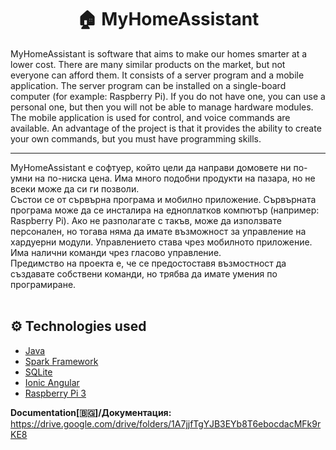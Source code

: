 <h1 align="center">🏠 MyHomeAssistant</h1>
MyHomeAssistant is software that aims to make our homes smarter at a lower cost. There are many similar products on the market, but not everyone can afford them.
It consists of a server program and a mobile application. The server program can be installed on a single-board computer (for example: Raspberry Pi). If you do not have one, you can use a personal one, but then you will not be able to manage hardware modules. The mobile application is used for control, and voice commands are available.
An advantage of the project is that it provides the ability to create your own commands, but you must have programming skills.
<hr/>
MyHomeAssistant е софтуер, който цели да направи домовете ни по-умни на по-ниска цена. Има много подобни продукти на пазара, но не всеки може да си ги позволи.<br/>
Състои се от сървърна програма и мобилно приложение. Сървърната програма може да се инсталира на едноплатков компютър (например: Raspberry Pi). Ако не разполагате с такъв, може да използвате персонален, но тогава няма да имате възможност за управление на хардуерни модули. Управлението става чрез мобилното приложение. Има налични команди чрез гласово управление.<br/>
Предимство на проекта е, че се предостоставя възмостност да създавате собствени команди, но трябва да имате умения по програмиране.<br/><br/>

## ⚙️ Technologies used
* <a href="https://www.java.com/">Java</a>
* <a href="https://sparkjava.com/">Spark Framework</a>
* <a href="https://www.sqlite.org/">SQLite</a>
* <a href="https://ionicframework.com/docs/angular/overview">Ionic Angular</a>
* <a href="https://www.raspberrypi.com/products/raspberry-pi-3-model-b/">Raspberry Pi 3</a>

**Documentation[🇧🇬]/Документация:** https://drive.google.com/drive/folders/1A7jjfTgYJB3EYb8T6ebocdacMFk9rKE8

